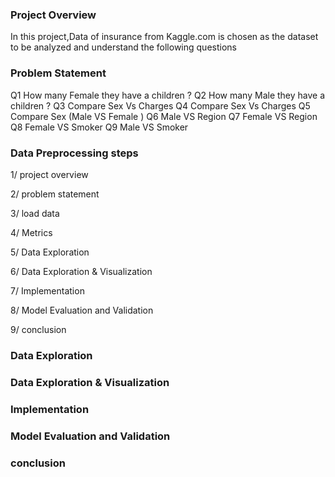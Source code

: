 
### Project Overview

In this project,Data of insurance from Kaggle.com is chosen as the dataset to be analyzed and understand the following questions


### Problem Statement

Q1 How many Female they have a children ?
Q2 How many Male they have a children ?
Q3 Compare Sex Vs Charges
Q4 Compare Sex Vs Charges
Q5 Compare Sex (Male VS Female )
Q6 Male VS Region
Q7 Female VS Region
Q8 Female VS Smoker
Q9 Male VS Smoker

### Data Preprocessing steps 

1/ project overview 

2/ problem statement

3/ load data 

4/ Metrics

5/ Data Exploration

6/ Data Exploration & Visualization

7/ Implementation

8/ Model Evaluation and Validation

9/ conclusion


### Data Exploration




### Data Exploration & Visualization

### Implementation

### Model Evaluation and Validation

### conclusion
